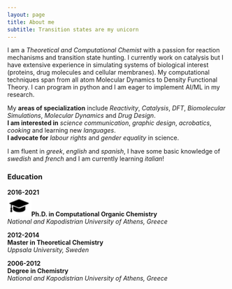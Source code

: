 ```yaml
---
layout: page
title: About me
subtitle: Transition states are my unicorn
---
```


I am a _Theoretical and Computational Chemist_ with a passion for reaction mechanisms and transition state hunting. I currently work on catalysis but I have extensive experience in simulating systems of biological interest (proteins, drug molecules and cellular membranes). My computational techniques span from all atom Molecular Dynamics to Density Functional Theory. I can program in python and I am eager to implement AI/ML in my research.  

My **areas of specialization** include _Reactivity_, _Catalysis_, _DFT_, _Biomolecular Simulations_, _Molecular Dynamics_ and _Drug Design_.  
**I am interested in** _science communication_, _graphic design_, _acrobatics_, _cooking_ and learning new _languages_.  
**I advocate for** _labour rights_ and _gender equality_ in science.   

I am fluent in _greek_, _english_ and _spanish_, I have some basic knowledge of _swedish_ and _french_ and I am currently learning _italian_!


### Education

**2016-2021**  
<img src="assets/img/cap.svg" width="55">**Ph.D. in Computational Organic Chemistry**  
_National and Kapodistrian University of Athens, Greece_

**2012-2014**  
**Master in Theoretical Chemistry**  
_Uppsala University, Sweden_

**2006-2012**  
**Degree in Chemistry**  
_National and Kapodistrian University of Athens, Greece_
